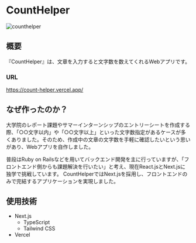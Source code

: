 # CountHelper
![counthelper](https://github.com/kevinriverbook/count-helper/assets/92033434/90f523ff-5b83-4b11-a4ad-1b28f55e6214)

## 概要
『CountHelper』は、文章を入力すると文字数を数えてくれるWebアプリです。
### URL
https://count-helper.vercel.app/
## なぜ作ったのか？
大学院のレポート課題やサマーインターンシップのエントリーシートを作成する際、「○○文字以内」や「○○文字以上」といった文字数指定があるケースが多くありました。そのため、作成中の文章の文字数を手軽に確認したいという思いがあり、Webアプリを自作しました。

普段はRuby on Railsなどを用いてバックエンド開発を主に行っていますが、「フロントエンド側からも課題解決を行いたい」と考え、現在React.jsとNext.jsに独学で挑戦しています。 CountHelperではNext.jsを採用し、フロントエンドのみで完結するアプリケーションを実現しました。
## 使用技術 
- Next.js
  - TypeScript
  - Tailwind CSS
- Vercel
